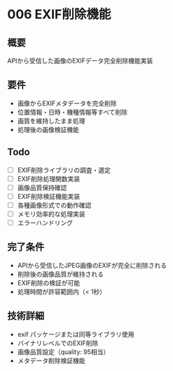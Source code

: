 # 006 EXIF削除機能

## 概要
APIから受信した画像のEXIFデータ完全削除機能実装

## 要件
- 画像からEXIFメタデータを完全削除
- 位置情報・日時・機種情報等すべて削除
- 画質を維持したまま処理
- 処理後の画像検証機能

## Todo
- [ ] EXIF削除ライブラリの調査・選定
- [ ] EXIF削除処理関数実装
- [ ] 画像品質保持確認
- [ ] EXIF削除検証機能実装
- [ ] 各種画像形式での動作確認
- [ ] メモリ効率的な処理実装
- [ ] エラーハンドリング

## 完了条件
- APIから受信したJPEG画像のEXIFが完全に削除される
- 削除後の画像品質が維持される
- EXIF削除の検証が可能
- 処理時間が許容範囲内（< 1秒）

## 技術詳細
- exif パッケージまたは同等ライブラリ使用
- バイナリレベルでのEXIF削除
- 画像品質設定（quality: 95相当）
- メタデータ削除検証機能